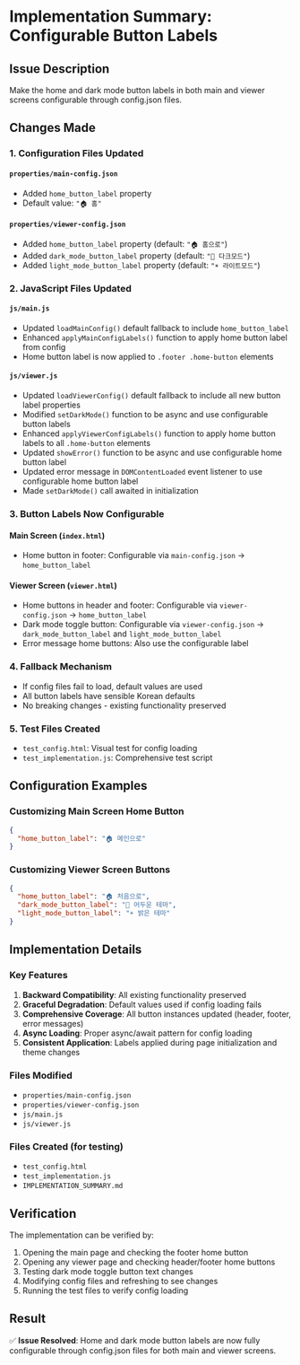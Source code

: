 # Implementation Summary: Configurable Button Labels

## Issue Description
Make the home and dark mode button labels in both main and viewer screens configurable through config.json files.

## Changes Made

### 1. Configuration Files Updated

#### `properties/main-config.json`
- Added `home_button_label` property
- Default value: `"🏠 홈"`

#### `properties/viewer-config.json`
- Added `home_button_label` property (default: `"🏠 홈으로"`)
- Added `dark_mode_button_label` property (default: `"🌙 다크모드"`)
- Added `light_mode_button_label` property (default: `"☀️ 라이트모드"`)

### 2. JavaScript Files Updated

#### `js/main.js`
- Updated `loadMainConfig()` default fallback to include `home_button_label`
- Enhanced `applyMainConfigLabels()` function to apply home button label from config
- Home button label is now applied to `.footer .home-button` elements

#### `js/viewer.js`
- Updated `loadViewerConfig()` default fallback to include all new button label properties
- Modified `setDarkMode()` function to be async and use configurable button labels
- Enhanced `applyViewerConfigLabels()` function to apply home button labels to all `.home-button` elements
- Updated `showError()` function to be async and use configurable home button label
- Updated error message in `DOMContentLoaded` event listener to use configurable home button label
- Made `setDarkMode()` call awaited in initialization

### 3. Button Labels Now Configurable

#### Main Screen (`index.html`)
- Home button in footer: Configurable via `main-config.json` → `home_button_label`

#### Viewer Screen (`viewer.html`)
- Home buttons in header and footer: Configurable via `viewer-config.json` → `home_button_label`
- Dark mode toggle button: Configurable via `viewer-config.json` → `dark_mode_button_label` and `light_mode_button_label`
- Error message home buttons: Also use the configurable label

### 4. Fallback Mechanism
- If config files fail to load, default values are used
- All button labels have sensible Korean defaults
- No breaking changes - existing functionality preserved

### 5. Test Files Created
- `test_config.html`: Visual test for config loading
- `test_implementation.js`: Comprehensive test script

## Configuration Examples

### Customizing Main Screen Home Button
```json
{
  "home_button_label": "🏠 메인으로"
}
```

### Customizing Viewer Screen Buttons
```json
{
  "home_button_label": "🏠 처음으로",
  "dark_mode_button_label": "🌙 어두운 테마",
  "light_mode_button_label": "☀️ 밝은 테마"
}
```

## Implementation Details

### Key Features
1. **Backward Compatibility**: All existing functionality preserved
2. **Graceful Degradation**: Default values used if config loading fails
3. **Comprehensive Coverage**: All button instances updated (header, footer, error messages)
4. **Async Loading**: Proper async/await pattern for config loading
5. **Consistent Application**: Labels applied during page initialization and theme changes

### Files Modified
- `properties/main-config.json`
- `properties/viewer-config.json`
- `js/main.js`
- `js/viewer.js`

### Files Created (for testing)
- `test_config.html`
- `test_implementation.js`
- `IMPLEMENTATION_SUMMARY.md`

## Verification
The implementation can be verified by:
1. Opening the main page and checking the footer home button
2. Opening any viewer page and checking header/footer home buttons
3. Testing dark mode toggle button text changes
4. Modifying config files and refreshing to see changes
5. Running the test files to verify config loading

## Result
✅ **Issue Resolved**: Home and dark mode button labels are now fully configurable through config.json files for both main and viewer screens.
